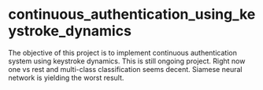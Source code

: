 # continuous_authentication_using_keystroke_dynamics
The objective of this project is to implement continuous authentication system using keystroke dynamics. 
This is still ongoing project. Right now one vs rest and multi-class classification seems decent. Siamese neural network is yielding the worst result. 
